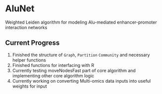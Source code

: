 # AluNet

Weighted Leiden algorithm for modeling Alu-mediated enhancer-promoter interaction networks

## Current Progress

1. Finished the structure of ```Graph```, ```Partition``` ```Community``` and necessary helper functions
2. Finished functions for interfacing with R
3. Currently testing moveNodesFast part of core algorithm and implementing other core algorithm logic
4. Currently working on converting Multi-omics data inputs into useful weights for input
